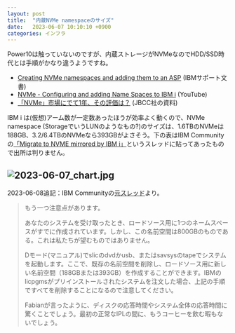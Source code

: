 ```yaml
---
layout: post
title:  "内蔵NVMe namespaceのサイズ"
date:   2023-06-07 10:10:10 +0900
categories: インフラ
---
```

Power10は触っていないのですが、内蔵ストレージがNVMeなのでHDD/SSD時代とは手順がかなり違うようですね。

* [Creating NVMe namespaces and adding them to an ASP](https://www.ibm.com/support/pages/creating-nvme-namespaces-and-adding-them-asp) (IBMサポート文書)
* [NVMe - Configuring and adding Name Spaces to IBM i](https://www.youtube.com/watch?v=8z0nnZsGkLE) (YouTube)
* [「NVMe」市場にでて1年、その評価は？](https://www.jbcc.co.jp/products/files/ibmpowercolumn20220128_NVMe_rev.pdf) (JBCC社の資料)

IBM i は(仮想)アーム数が一定数あったほうが効率よく動くので、NVMe namespace (StorageでいうLUNのようなもの?)のサイズは、1.6TBのNVMeは188GB、3.2/6.4TBのNVMeなら393GBがよさそう。下の表はIBM Communityの[「Migrate to NVME mirrored by IBM i」](https://community.ibm.com/community/user/power/discussion/migrate-to-nvme-mirrored-by-ibm-i#bm3467e34d-1262-4ae4-8419-854d25b8fea7)というスレッドに貼ってあったもので出所は判りません。

![2023-06-07_chart.jpg](/GuriPages/image/2023-06-07_chart.jpg)
---
2023-06-08追記：IBM Communityの[元スレッド](https://community.ibm.com/community/user/power/discussion/migrate-to-nvme-mirrored-by-ibm-i#bma3e7035b-6eb1-40d9-b780-c39000ba2ee1)より。

<blockquote>
<p>もう一つ注意点があります。</p>

<p>あなたのシステムを受け取ったとき、ロードソース用に1つのネームスペースがすでに作成されています。しかし、この名前空間は800GBのものである。これは私たちが望むものではありません。</p>

<p>Dモード(マニュアル)でslicのdvdかusb、またはsavsysのtapeでシステムを起動します。ここで、既存の名前空間を削除し、ロードソース用に新しい名前空間（188GBまたは393GB）を作成することができます。IBMのlicpgmsがプリインストールされたシステムを注文した場合、上記の手順ですべてを削除することになるので注意してください。</p>

<p>Fabianが言ったように、ディスクの応答時間やシステム全体の応答時間に驚くことでしょう。最初の正常なIPLの間に、もうコーヒーを飲む暇もないでしょう。</p>
</blockquote>
